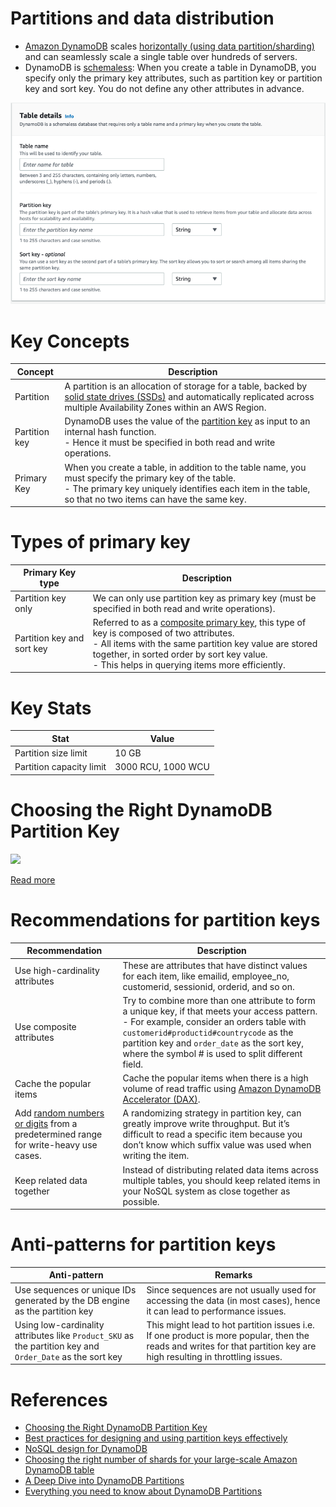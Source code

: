 # Partitions and data distribution
- [Amazon DynamoDB](https://aws.amazon.com/blogs/database/choosing-the-right-dynamodb-partition-key/) scales [horizontally (using data partition/sharding)](../../../1_HLDDesignComponents/3_DatabaseComponents/1_Glossaries/PartioningSharding.md) and can seamlessly scale a single table over hundreds of servers.
- DynamoDB is [schemaless](https://aws.amazon.com/blogs/database/should-your-dynamodb-table-be-normalized-or-denormalized/): When you create a table in DynamoDB, you specify only the primary key attributes, such as partition key or partition key and sort key. You do not define any other attributes in advance.

![img.png](assests/dynamodb_partition_key_setup.png)

# Key Concepts

| Concept       | Description                                                                                                                                                                                                                                                 |
|---------------|-------------------------------------------------------------------------------------------------------------------------------------------------------------------------------------------------------------------------------------------------------------|
| Partition     | A partition is an allocation of storage for a table, backed by [solid state drives (SSDs)](https://www.techtarget.com/searchstorage/definition/SSD-solid-state-drive) and automatically replicated across multiple Availability Zones within an AWS Region. |
| Partition key | DynamoDB uses the value of the [partition key](https://aws.amazon.com/blogs/database/choosing-the-right-dynamodb-partition-key/) as input to an internal hash function. <br/>- Hence it must be specified in both read and write operations.                |
| Primary Key   | When you create a table, in addition to the table name, you must specify the primary key of the table. <br/>- The primary key uniquely identifies each item in the table, so that no two items can have the same key.                                       |

# Types of primary key

| Primary Key type           | Description                                                                                                                                                                                                                                                                                                                                              |
|----------------------------|----------------------------------------------------------------------------------------------------------------------------------------------------------------------------------------------------------------------------------------------------------------------------------------------------------------------------------------------------------|
| Partition key only         | We can only use partition key as primary key (must be specified in both read and write operations).                                                                                                                                                                                                                                                      |
| Partition key and sort key | Referred to as a [composite primary key](https://docs.aws.amazon.com/amazondynamodb/latest/developerguide/HowItWorks.CoreComponents.html), this type of key is composed of two attributes.<br/>- All items with the same partition key value are stored together, in sorted order by sort key value.<br/>- This helps in querying items more efficiently. |

# Key Stats

| Stat                     | Value              |
|--------------------------|--------------------|
| Partition size limit     | 10 GB              |
| Partition capacity limit | 3000 RCU, 1000 WCU |

# Choosing the Right DynamoDB Partition Key

![](https://d2908q01vomqb2.cloudfront.net/887309d048beef83ad3eabf2a79a64a389ab1c9f/2018/09/10/dynamodb-partition-key-1.gif)

[Read more](https://aws.amazon.com/blogs/database/choosing-the-right-dynamodb-partition-key/)

# Recommendations for partition keys

| Recommendation                                                                                                                                                                        | Description                                                                                                                                                                                                                                                                                      |
|---------------------------------------------------------------------------------------------------------------------------------------------------------------------------------------|--------------------------------------------------------------------------------------------------------------------------------------------------------------------------------------------------------------------------------------------------------------------------------------------------|
| Use high-cardinality attributes                                                                                                                                                       | These are attributes that have distinct values for each item, like emailid, employee_no, customerid, sessionid, orderid, and so on.                                                                                                                                                              |
| Use composite attributes                                                                                                                                                              | Try to combine more than one attribute to form a unique key, if that meets your access pattern. <br/>- For example, consider an orders table with `customerid#productid#countrycode` as the partition key and `order_date` as the sort key, where the symbol # is used to split different field. |
| Cache the popular items                                                                                                                                                               | Cache the popular items when there is a high volume of read traffic using [Amazon DynamoDB Accelerator (DAX)](DynamoDBAccelerator.md).                                                                                                                                                           |
| Add [random numbers or digits](https://docs.aws.amazon.com/amazondynamodb/latest/developerguide/bp-partition-key-sharding.html) from a predetermined range for write-heavy use cases. | A randomizing strategy in partition key, can greatly improve write throughput. But it’s difficult to read a specific item because you don’t know which suffix value was used when writing the item.                                                                                              |
| Keep related data together                                                                                                                                                            | Instead of distributing related data items across multiple tables, you should keep related items in your NoSQL system as close together as possible.                                                                                                                                             |

# Anti-patterns for partition keys

| Anti-pattern                                                                                              | Remarks                                                                                                                                                                |
|-----------------------------------------------------------------------------------------------------------|------------------------------------------------------------------------------------------------------------------------------------------------------------------------|
| Use sequences or unique IDs generated by the DB engine as the partition key                               | Since sequences are not usually used for accessing the data (in most cases), hence it can lead to performance issues.                                                  |
| Using low-cardinality attributes like `Product_SKU` as the partition key and `Order_Date` as the sort key | This might lead to hot partition issues i.e. If one product is more popular, then the reads and writes for that partition key are high resulting in throttling issues. |

# References
- [Choosing the Right DynamoDB Partition Key](https://aws.amazon.com/blogs/database/choosing-the-right-dynamodb-partition-key/)
- [Best practices for designing and using partition keys effectively](https://docs.aws.amazon.com/amazondynamodb/latest/developerguide/bp-partition-key-design.html#bp-partition-key-partitions-adaptive)
- [NoSQL design for DynamoDB](https://docs.aws.amazon.com/amazondynamodb/latest/developerguide/bp-general-nosql-design.html)
- [Choosing the right number of shards for your large-scale Amazon DynamoDB table](https://aws.amazon.com/blogs/database/choosing-the-right-number-of-shards-for-your-large-scale-amazon-dynamodb-table/)
- [A Deep Dive into DynamoDB Partitions](https://shinesolutions.com/2016/06/27/a-deep-dive-into-dynamodb-partitions/)
- [Everything you need to know about DynamoDB Partitions](https://www.alexdebrie.com/posts/dynamodb-partitions/)